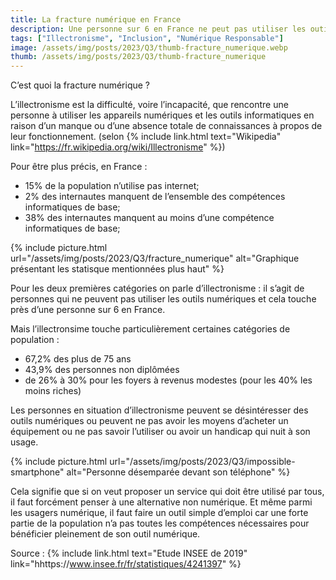 ```yaml
---
title: La fracture numérique en France
description: Une personne sur 6 en France ne peut pas utiliser les outils numériques.
tags: ["Illectronisme", "Inclusion", "Numérique Responsable"]
image: /assets/img/posts/2023/Q3/thumb-fracture_numerique.webp
thumb: /assets/img/posts/2023/Q3/thumb-fracture_numerique
---
```


C’est quoi la fracture numérique ?


L’illectronisme est la difficulté, voire l’incapacité, que rencontre une personne à utiliser les appareils numériques et les outils informatiques en raison d’un manque ou d’une absence totale de connaissances à propos de leur fonctionnement. (selon {% include link.html text="Wikipedia" link="https://fr.wikipedia.org/wiki/Illectronisme" %})


Pour être plus précis, en France :
- 15% de la population n’utilise pas internet;
- 2% des internautes manquent de l’ensemble des compétences informatiques de base;
- 38% des internautes manquent au moins d’une compétence informatiques de base;

{% include picture.html 
    url="/assets/img/posts/2023/Q3/fracture_numerique"
    alt="Graphique présentant les statisque mentionnées plus haut"
 %}

Pour les deux premières catégories on parle d’illectronisme : il s’agit de personnes qui ne peuvent pas utiliser les outils numériques et cela touche près d’une personne sur 6 en France.

Mais l’illectronsime touche particulièrement certaines catégories de population :
- 67,2% des plus de 75 ans 
- 43,9% des personnes non diplômées 
- de 26% à 30% pour les foyers à revenus modestes (pour les 40% les moins riches) 

Les personnes en situation d’illectronisme peuvent se désintéresser des outils numériques ou peuvent ne pas avoir les moyens d’acheter un équipement ou ne pas savoir l’utiliser ou avoir un handicap qui nuit à son usage.

{% include picture.html 
    url="/assets/img/posts/2023/Q3/impossible-smartphone"
    alt="Personne désemparée devant son téléphone"
 %}

Cela signifie que si on veut proposer un service qui doit être utilisé par tous, il faut forcément penser à une alternative non numérique. Et même parmi les usagers numérique, il faut faire un outil simple d’emploi car une forte partie de la population n’a pas toutes les compétences nécessaires pour bénéficier pleinement de son outil numérique.

Source : {% include link.html text="Etude INSEE de 2019" link="hhttps://www.insee.fr/fr/statistiques/4241397" %}